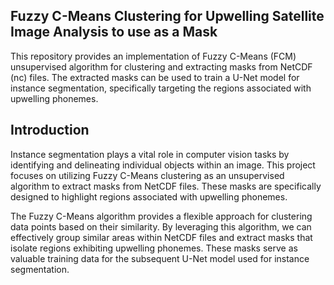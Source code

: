 ## Fuzzy C-Means Clustering for Upwelling Satellite Image Analysis to use as a Mask 
This repository provides an implementation of Fuzzy C-Means (FCM) unsupervised algorithm for clustering and extracting masks from NetCDF (nc) files. The extracted masks can be used to train a U-Net model for instance segmentation, specifically targeting the regions associated with upwelling phonemes.
## Introduction
Instance segmentation plays a vital role in computer vision tasks by identifying and delineating individual objects within an image. This project focuses on utilizing Fuzzy C-Means clustering as an unsupervised algorithm to extract masks from NetCDF files. These masks are specifically designed to highlight regions associated with upwelling phonemes.

The Fuzzy C-Means algorithm provides a flexible approach for clustering data points based on their similarity. By leveraging this algorithm, we can effectively group similar areas within NetCDF files and extract masks that isolate regions exhibiting upwelling phonemes. These masks serve as valuable training data for the subsequent U-Net model used for instance segmentation.
